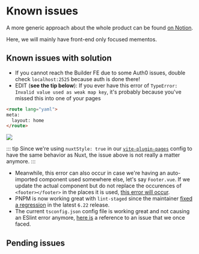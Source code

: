 # Known issues

A more generic approach about the whole product can be found [on Notion](https://www.notion.so/topcoat/Known-issues-9cc33d8f9c344b609ec0f1d6cff6af9a).

Here, we will mainly have front-end only focused mementos.

## Known issues with solution

- If you cannot reach the Builder FE due to some Auth0 issues, double check `localhost:2525` because auth is done there!
- EDIT (**see the tip below**): If you ever have this error of `TypeError: Invalid value used as weak map key`, it's probably because you've missed this into one of your pages
```html
<route lang="yaml">
meta:
  layout: home
</route>
```
![](https://i.imgur.com/1xpLJBX.png)

::: tip
Since we're using `nuxtStyle: true` in our [`vite-plugin-pages`](https://github.com/hannoeru/vite-plugin-pages#nuxtstyle) config to have the same behavior as Nuxt, the issue above is not really a matter anymore.
:::
- Meanwhile, this error can also occur in case we're having an auto-imported component used somewhere else, let's say `Footer.vue`. If we update the actual component but do not replace the occurences of `<footer></footer>` in the places it is used, [this error will occur](https://github.com/antfu/vite-ssg/issues/65#issuecomment-972781430).
- PNPM is now working great with `lint-staged` since the maintainer [fixed a regression](https://github.com/pnpm/pnpm/milestone/71?closed=1) in the latest `6.22` release.
- The current `tsconfig.json` config file is working great and not causing an ESlint error anymore, [here is](https://stackoverflow.com/questions/42609768/typescript-error-cannot-write-file-because-it-would-overwrite-input-file) a reference to an issue that we once faced.

## Pending issues
